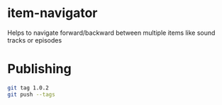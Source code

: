 # item-navigator
Helps to navigate forward/backward between multiple items like sound tracks or episodes

# Publishing

```bash
git tag 1.0.2
git push --tags
```
